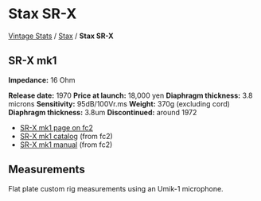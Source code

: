 # Stax SR-X

[Vintage Stats](../) / [Stax](./) / **Stax SR-X**

## SR-X mk1

**Impedance:** 16 Ohm  

**Release date:** 1970
**Price at launch:** 18,000 yen
**Diaphragm thickness:** 3.8 microns
**Sensitivity:** 95dB/100Vr.ms
**Weight:** 370g (excluding cord)
**Diaphragm thickness:** 3.8um
**Discontinued:** around 1972

- [SR-X mk1 page on fc2](http://20cheaddatebase.web.fc2.com/STAX/SR-X.html)
- [SR-X mk1 catalog](../../assets/vintage-stats/stax/SR-X/SR-X-mk1-catalog.pdf) (from fc2)
- [SR-X mk1 manual](../../assets/vintage-stats/stax/SR-X/SR-X-mk1-manual.pdf) (from fc2)

## Measurements

Flat plate custom rig measurements using an Umik-1 microphone.
